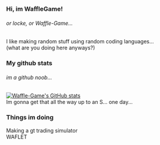 ### Hi, im WaffleGame!
###### or locke, or Waffle-Game...
I like making random stuff using random coding languages...  
(what are you doing here anyways?)
### My github stats
###### im a github noob...
[![Waffle-Game's GitHub stats](https://github-readme-stats.vercel.app/api?username=waffle-game)](https://github.com/anuraghazra/github-readme-stats)  
Im gonna get that all the way up to an S... one day...
### Things im doing
Making a gt trading simulator  
WAFLET

